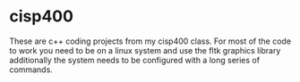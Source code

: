 # cisp400
These are c++ coding projects from my cisp400 class. For most of the code to work you need to be on a linux system and use the fltk graphics library additionally the system needs to be configured with a long series of commands.
